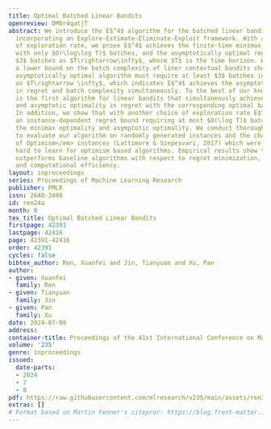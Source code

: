 ```yaml
---
title: Optimal Batched Linear Bandits
openreview: DM0r4qatjT
abstract: We introduce the E$^4$ algorithm for the batched linear bandit problem,
  incorporating an Explore-Estimate-Eliminate-Exploit framework. With a proper choice
  of exploration rate, we prove E$^4$ achieves the finite-time minimax optimal regret
  with only $O(\log\log T)$ batches, and the asymptotically optimal regret with only
  $3$ batches as $T\rightarrow\infty$, where $T$ is the time horizon. We further prove
  a lower bound on the batch complexity of liner contextual bandits showing that any
  asymptotically optimal algorithm must require at least $3$ batches in expectation
  as $T\rightarrow \infty$, which indicates E$^4$ achieves the asymptotic optimality
  in regret and batch complexity simultaneously. To the best of our knowledge, E$^4$
  is the first algorithm for linear bandits that simultaneously achieves the minimax
  and asymptotic optimality in regret with the corresponding optimal batch complexities.
  In addition, we show that with another choice of exploration rate E$^4$ achieves
  an instance-dependent regret bound requiring at most $O(\log T)$ batches, and maintains
  the minimax optimality and asymptotic optimality. We conduct thorough experiments
  to evaluate our algorithm on randomly generated instances and the challenging <em>End
  of Optimism</em> instances (Lattimore & Szepesvari, 2017) which were shown to be
  hard to learn for optimism based algorithms. Empirical results show that E$^4$ consistently
  outperforms baseline algorithms with respect to regret minimization, batch complexity,
  and computational efficiency.
layout: inproceedings
series: Proceedings of Machine Learning Research
publisher: PMLR
issn: 2640-3498
id: ren24a
month: 0
tex_title: Optimal Batched Linear Bandits
firstpage: 42391
lastpage: 42416
page: 42391-42416
order: 42391
cycles: false
bibtex_author: Ren, Xuanfei and Jin, Tianyuan and Xu, Pan
author:
- given: Xuanfei
  family: Ren
- given: Tianyuan
  family: Jin
- given: Pan
  family: Xu
date: 2024-07-08
address:
container-title: Proceedings of the 41st International Conference on Machine Learning
volume: '235'
genre: inproceedings
issued:
  date-parts:
  - 2024
  - 7
  - 8
pdf: https://raw.githubusercontent.com/mlresearch/v235/main/assets/ren24a/ren24a.pdf
extras: []
# Format based on Martin Fenner's citeproc: https://blog.front-matter.io/posts/citeproc-yaml-for-bibliographies/
---
```

